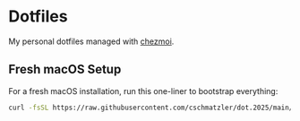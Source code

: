 # Dotfiles

My personal dotfiles managed with [chezmoi](https://chezmoi.io/).

## Fresh macOS Setup

For a fresh macOS installation, run this one-liner to bootstrap everything:

```bash
curl -fsSL https://raw.githubusercontent.com/cschmatzler/dot.2025/main/bootstrap.sh | bash
```

